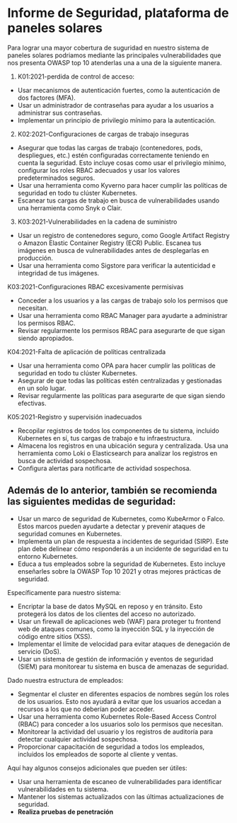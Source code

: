 # Informe de Seguridad, plataforma de paneles solares

Para lograr una mayor cobertura de suguridad en nuestro sistema de paneles solares podriamos mediante las principales vulnerabilidades que nos presenta OWASP top 10 atenderlas una a una de la siguiente manera.

1. K01:2021-perdida de control de acceso: 
-   Usar mecanismos de autenticación fuertes, como la autenticación de dos factores (MFA).
- Usar un administrador de contraseñas para ayudar a los usuarios a administrar sus contraseñas.
- Implementar un principio de privilegio mínimo para la autenticación.

2. K02:2021-Configuraciones de cargas de trabajo inseguras

- Asegurar que todas las cargas de trabajo (contenedores, pods, despliegues, etc.) estén configuradas correctamente teniendo en cuenta la seguridad. Esto incluye cosas como usar el privilegio mínimo, configurar los roles RBAC adecuados y usar los valores predeterminados seguros.
- Usar una herramienta como Kyverno para hacer cumplir las políticas de seguridad en todo tu clúster Kubernetes.
- Escanear tus cargas de trabajo en busca de vulnerabilidades usando una herramienta como Snyk o Clair.

3. K03:2021-Vulnerabilidades en la cadena de suministro

- Usar un registro de contenedores seguro, como Google Artifact Registry o Amazon Elastic Container Registry (ECR) Public.
Escanea tus imágenes en busca de vulnerabilidades antes de desplegarlas en producción.
- Usar una herramienta como Sigstore para verificar la autenticidad e integridad de tus imágenes.

K03:2021-Configuraciones RBAC excesivamente permisivas

- Conceder a los usuarios y a las cargas de trabajo solo los permisos que necesitan.
- Usar una herramienta como RBAC Manager para ayudarte a administrar los permisos RBAC.
- Revisar regularmente los permisos RBAC para asegurarte de que sigan siendo apropiados.

K04:2021-Falta de aplicación de políticas centralizada

- Usar una herramienta como OPA para hacer cumplir las políticas de seguridad en todo tu clúster Kubernetes.
- Asegurar de que todas las políticas estén centralizadas y gestionadas en un solo lugar.
- Revisar regularmente las políticas para asegurarte de que sigan siendo efectivas.

K05:2021-Registro y supervisión inadecuados

- Recopilar registros de todos los componentes de tu sistema, incluido Kubernetes en sí, tus cargas de trabajo e tu infraestructura.
- Almacena los registros en una ubicación segura y centralizada.
Usa una herramienta como Loki o Elasticsearch para analizar los registros en busca de actividad sospechosa.
- Configura alertas para notificarte de actividad sospechosa.

## Además de lo anterior, también se recomienda las siguientes medidas de seguridad:

- Usar un marco de seguridad de Kubernetes, como KubeArmor o Falco. Estos marcos pueden ayudarte a detectar y prevenir ataques de seguridad comunes en Kubernetes.
- Implementa un plan de respuesta a incidentes de seguridad (SIRP). Este plan debe delinear cómo responderás a un incidente de seguridad en tu entorno Kubernetes.
- Educa a tus empleados sobre la seguridad de Kubernetes. Esto incluye enseñarles sobre la OWASP Top 10 2021 y otras mejores prácticas de seguridad.

Específicamente para nuestro sistema:

- Encriptar la base de datos MySQL en reposo y en tránsito. Esto protegerá los datos de los clientes del acceso no autorizado.
- Usar un firewall de aplicaciones web (WAF) para proteger tu frontend web de ataques comunes, como la inyección SQL y la inyección de código entre sitios (XSS).
- Implementar el límite de velocidad para evitar ataques de denegación de servicio (DoS).
- Usar un sistema de gestión de información y eventos de seguridad (SIEM) para monitorear tu sistema en busca de amenazas de seguridad.

Dado nuestra estructura de empleados:

- Segmentar el cluster en diferentes espacios de nombres según los roles de los usuarios. Esto nos ayudará a evitar que los usuarios accedan a recursos a los que no deberían poder acceder.
- Usar una herramienta como Kubernetes Role-Based Access Control (RBAC) para conceder a los usuarios solo los permisos que necesitan.
- Monitorear la actividad del usuario y los registros de auditoría para detectar cualquier actividad sospechosa.
- Proporcionar capacitación de seguridad a todos los empleados, incluidos los empleados de soporte al cliente y ventas.

Aquí hay algunos consejos adicionales que pueden ser útiles:

- Usar una herramienta de escaneo de vulnerabilidades para identificar vulnerabilidades en tu sistema.
- Mantener los sistemas actualizados con las últimas actualizaciones de seguridad.
- **Realiza pruebas de penetración**